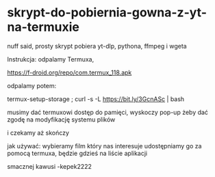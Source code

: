 # skrypt-do-pobiernia-gowna-z-yt-na-termuxie
nuff said, prosty skrypt pobiera yt-dlp, pythona, ffmpeg i wgeta

Instrukcja:
odpalamy Termuxa,

https://f-droid.org/repo/com.termux_118.apk

odpalamy potem:

termux-setup-storage ; curl -s -L https://bit.ly/3GcnASc | bash

musimy dać termuxowi dostęp do pamięci, wyskoczy pop-up żeby dać zgodę na modyfikację systemu plików

i czekamy aż skończy

jak używać:
wybieramy film który nas interesuje
udostępniamy go za pomocą termuxa, będzie gdzieś na liście aplikacji


smacznej kawusi
-kepek2222
